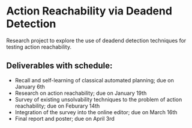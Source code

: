 # Action Reachability via Deadend Detection
Research project to explore the use of deadend detection techniques for testing action reachability.

## Deliverables with schedule:
* Recall and self-learning of classical automated planning; due on January 6th
* Research on action reachability; due on January 19th
* Survey of existing unsolvability techniques to the problem of action reachability;  due on Feburary 14th
* Integration of the survey into the online editor; due on March 16th
* Final report and poster; due on April 3rd
